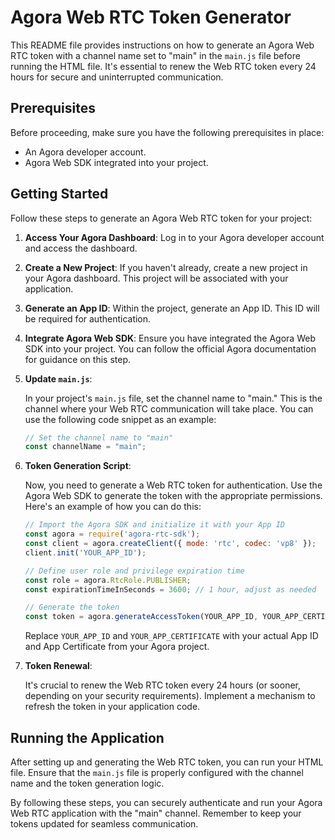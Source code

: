 # Agora Web RTC Token Generator

This README file provides instructions on how to generate an Agora Web RTC token with a channel name set to "main" in the `main.js` file before running the HTML file. It's essential to renew the Web RTC token every 24 hours for secure and uninterrupted communication.

## Prerequisites

Before proceeding, make sure you have the following prerequisites in place:

- An Agora developer account.
- Agora Web SDK integrated into your project.

## Getting Started

Follow these steps to generate an Agora Web RTC token for your project:

1. **Access Your Agora Dashboard**: Log in to your Agora developer account and access the dashboard.

2. **Create a New Project**: If you haven't already, create a new project in your Agora dashboard. This project will be associated with your application.

3. **Generate an App ID**: Within the project, generate an App ID. This ID will be required for authentication.

4. **Integrate Agora Web SDK**: Ensure you have integrated the Agora Web SDK into your project. You can follow the official Agora documentation for guidance on this step.

5. **Update `main.js`**:

   In your project's `main.js` file, set the channel name to "main." This is the channel where your Web RTC communication will take place. You can use the following code snippet as an example:

   ```javascript
   // Set the channel name to "main"
   const channelName = "main";
   ```

6. **Token Generation Script**:

   Now, you need to generate a Web RTC token for authentication. Use the Agora Web SDK to generate the token with the appropriate permissions. Here's an example of how you can do this:

   ```javascript
   // Import the Agora SDK and initialize it with your App ID
   const agora = require('agora-rtc-sdk');
   const client = agora.createClient({ mode: 'rtc', codec: 'vp8' });
   client.init('YOUR_APP_ID');

   // Define user role and privilege expiration time
   const role = agora.RtcRole.PUBLISHER;
   const expirationTimeInSeconds = 3600; // 1 hour, adjust as needed

   // Generate the token
   const token = agora.generateAccessToken(YOUR_APP_ID, YOUR_APP_CERTIFICATE, channelName, null, uid, role, expirationTimeInSeconds);
   ```

   Replace `YOUR_APP_ID` and `YOUR_APP_CERTIFICATE` with your actual App ID and App Certificate from your Agora project.

7. **Token Renewal**:

   It's crucial to renew the Web RTC token every 24 hours (or sooner, depending on your security requirements). Implement a mechanism to refresh the token in your application code.

## Running the Application

After setting up and generating the Web RTC token, you can run your HTML file. Ensure that the `main.js` file is properly configured with the channel name and the token generation logic.

By following these steps, you can securely authenticate and run your Agora Web RTC application with the "main" channel. Remember to keep your tokens updated for seamless communication.
